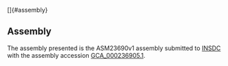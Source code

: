 []{#assembly}

Assembly
--------

The assembly presented is the ASM23690v1 assembly submitted to
[INSDC](http://www.insdc.org) with the assembly accession
[GCA\_000236905.1](http://www.ebi.ac.uk/ena/data/view/GCA_000236905.1).
